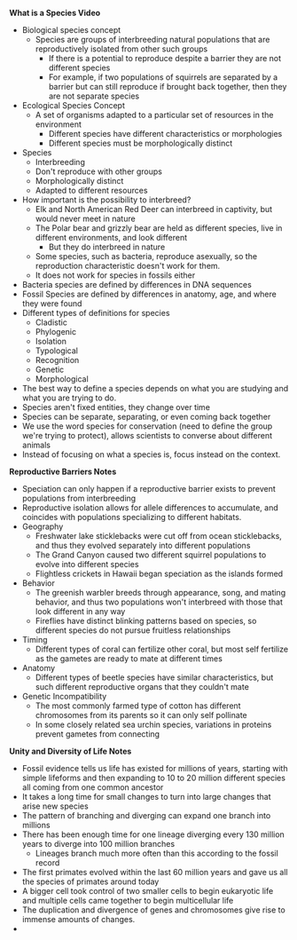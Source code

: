 **What is a Species Video**
- Biological species concept
	- Species are groups of interbreeding natural populations that are reproductively isolated from other such groups
		- If there is a potential to reproduce despite a barrier they are not different species
		- For example, if two populations of squirrels are separated by a barrier but can still reproduce if brought back together, then they are not separate species
- Ecological Species Concept
	- A set of organisms adapted to a particular set of resources in the environment
		- Different species have different characteristics or morphologies 
		- Different species must be morphologically distinct
- Species
	- Interbreeding
	- Don't reproduce with other groups
	- Morphologically distinct
	- Adapted to different resources
- How important is the possibility to interbreed?
	- Elk and North American Red Deer can interbreed in captivity, but would never meet in nature
	- The Polar bear and grizzly bear are held as different species, live in different environments, and look different
		- But they do interbreed in nature
	- Some species, such as bacteria, reproduce asexually, so the reproduction characteristic doesn't work for them. 
	- It does not work for species in fossils either
- Bacteria species are defined by differences in DNA sequences
- Fossil Species are defined by differences in anatomy, age, and where they were found
- Different types of definitions for species
	- Cladistic
	- Phylogenic
	- Isolation
	- Typological
	- Recognition
	- Genetic
	- Morphological
- The best way to define a species depends on what you are studying and what you are trying to do. 
- Species aren't fixed entities, they change over time
- Species can be separate, separating, or even coming back together
- We use the word species for conservation (need to define the group we're trying to protect), allows scientists to converse about different animals
- Instead of focusing on what a species is, focus instead on the context. 

**Reproductive Barriers Notes**
- Speciation can only happen if a reproductive barrier exists to prevent populations from interbreeding
- Reproductive isolation allows for allele differences to accumulate, and coincides with populations specializing to different habitats. 
- Geography
	- Freshwater lake sticklebacks were cut off from ocean sticklebacks, and thus they evolved separately into different populations
	- The Grand Canyon caused two different squirrel populations to evolve into different species
	- Flightless crickets in Hawaii began speciation as the islands formed
- Behavior
	- The greenish warbler breeds through appearance, song, and mating behavior, and thus two populations won't interbreed with those that look different in any way
	- Fireflies have distinct blinking patterns based on species, so different species do not pursue fruitless relationships
- Timing
	- Different types of coral can fertilize other coral, but most self fertilize as the gametes are ready to mate at different times
- Anatomy
	- Different types of beetle species have similar characteristics, but such different reproductive organs that they couldn't mate
- Genetic Incompatibility
	- The most commonly farmed type of cotton has different chromosomes from its parents so it can only self pollinate
	- In some closely related sea urchin species, variations in proteins prevent gametes from connecting

**Unity and Diversity of Life Notes**
- Fossil evidence tells us life has existed for millions of years, starting with simple lifeforms and then expanding to 10 to 20 million different species all coming from one common ancestor
- It takes a long time for small changes to turn into large changes that arise new species
- The pattern of branching and diverging can expand one branch into millions
- There has been enough time for one lineage diverging every 130 million years to diverge into 100 million branches
	- Lineages branch much more often than this according to the fossil record
- The first primates evolved within the last 60 million years and gave us all the species of primates around today
- A bigger cell took control of two smaller cells to begin eukaryotic life and multiple cells came together to begin multicellular life
- The duplication and divergence of genes and chromosomes give rise to immense amounts of changes.  
- 